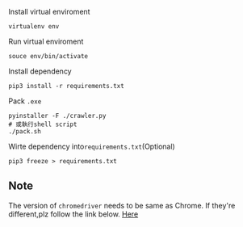 Install virtual enviroment
```
virtualenv env
```
Run virtual enviroment
```
souce env/bin/activate
```
Install dependency
```
pip3 install -r requirements.txt
```
Pack `.exe`
```
pyinstaller -F ./crawler.py
# 或執行shell script
./pack.sh
```
Wirte dependency into`requirements.txt`(Optional)
```
pip3 freeze > requirements.txt
```

## Note
The version of `chromedriver` needs to be same as Chrome. 
If they're different,plz follow the link below.
[Here](https://chentsungyu.github.io/2019/09/03/Python/%5BPython%5D%20%E7%88%AC%E8%9F%B2%E7%AD%86%E8%A8%983-%20Selenium/#%E7%89%88%E6%9C%AC%E5%95%8F%E9%A1%8C)